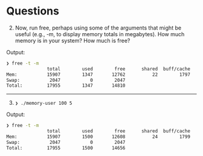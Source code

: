 # Questions

2.  Now, run free, perhaps using some of the arguments that might
    be useful (e.g., -m, to display memory totals in megabytes). How
    much memory is in your system? How much is free? 

Output:
```sh
❯ free -t -m
               total        used        free      shared  buff/cache   available
Mem:           15907        1347       12762          22        1797       14223
Swap:           2047           0        2047
Total:         17955        1347       14810
```
-----------------------------

3. `❯ ./memory-user 100 5`

Output:
```sh
❯ free -t -m
               total        used        free      shared  buff/cache   available
Mem:           15907        1500       12608          24        1799       14069
Swap:           2047           0        2047
Total:         17955        1500       14656
```
